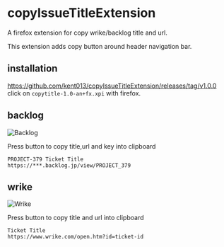 # copyIssueTitleExtension
A firefox extension for copy wrike/backlog title and url.

This extension adds copy button around header navigation bar.

## installation
https://github.com/kent013/copyIssueTitleExtension/releases/tag/v1.0.0
click on `copytitle-1.0-an+fx.xpi` with firefox.

## backlog
![Backlog](https://user-images.githubusercontent.com/356537/144093591-a6d3faf2-618f-4606-a62a-bc642a60e8c4.png)

Press button to copy title,url and key into clipboard

```
PROJECT-379 Ticket Title
https://***.backlog.jp/view/PROJECT_379
```

## wrike
![Wrike](https://user-images.githubusercontent.com/356537/144093821-b1c1c0ed-4e5b-4cad-a78c-90bd70e4d2ee.png)

Press button to copy title and url into clipboard

```
Ticket Title
https://www.wrike.com/open.htm?id=ticket-id
```
